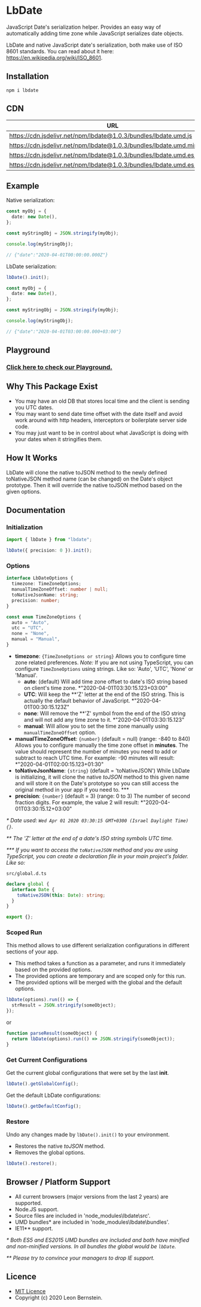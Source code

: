 # LbDate

JavaScript Date's serialization helper. Provides an easy way of automatically adding time zone while JavaScript serializes date objects.

LbDate and native JavaScript date's serialization, both make use of ISO 8601 standards. You can read about it here: <https://en.wikipedia.org/wiki/ISO_8601>.

## Installation

```bach
npm i lbdate
```

## CDN

| URL                                                                       | ES     | Minified |
| ------------------------------------------------------------------------- | ------ | -------- |
| <https://cdn.jsdelivr.net/npm/lbdate@1.0.3/bundles/lbdate.umd.js>         | ES2015 | No       |
| <https://cdn.jsdelivr.net/npm/lbdate@1.0.3/bundles/lbdate.umd.min.js>     | ES2015 | Yes      |
| <https://cdn.jsdelivr.net/npm/lbdate@1.0.3/bundles/lbdate.umd.es5.js>     | ES5    | No       |
| <https://cdn.jsdelivr.net/npm/lbdate@1.0.3/bundles/lbdate.umd.es5.min.js> | ES5    | Yes      |

## Example

Native serialization:

```typescript
const myObj = {
  date: new Date(),
};

const myStringObj = JSON.stringify(myObj);

console.log(myStringObj);

// {"date":"2020-04-01T00:00:00.000Z"}
```

LbDate serialization:

```typescript
lbDate().init();

const myObj = {
  date: new Date(),
};

const myStringObj = JSON.stringify(myObj);

console.log(myStringObj);

// {"date":"2020-04-01T03:00:00.000+03:00"}
```

## Playground

### [Click here to check our Playground.](https://lbdate-dev.web.app/playground/)

## Why This Package Exist

- You may have an old DB that stores local time and the client is sending you UTC dates.
- You may want to send date time offset with the date itself and avoid work around with http headers, interceptors or boilerplate server side code.
- You may just want to be in control about what JavaScript is doing with your dates when it stringifies them.

## How It Works

LbDate will clone the native toJSON method to the newly defined toNativeJSON method name (can be changed) on the Date's object prototype. Then it will override the native toJSON method based on the given options.

## Documentation

### Initialization

```typescript
import { lbDate } from "lbdate";

lbDate({ precision: 0 }).init();
```

### Options

```typescript
interface LbDateOptions {
  timezone: TimeZoneOptions;
  manualTimeZoneOffset: number | null;
  toNativeJsonName: string;
  precision: number;
}

const enum TimeZoneOptions {
  auto = "Auto",
  utc = "UTC",
  none = "None",
  manual = "Manual",
}
```

- **timezone**: `{TimeZoneOptions or string}` Allows you to configure time zone related preferences. _Note:_ If you are not using TypeScript, you can configure `TimeZoneOptions` using strings. Like so: 'Auto', 'UTC', 'None' or 'Manual'.
  - **auto**: (default) Will add time zone offset to date's ISO string based on client's time zone. \*"2020-04-01T03:30:15.123+03:00"
  - **UTC**: Will keep the \*\*'Z' letter at the end of the ISO string. This is actually the default behavior of JavaScript. \*"2020-04-01T00:30:15.123Z"
  - **none**: Will remove the \*\*'Z' symbol from the end of the ISO string and will not add any time zone to it. \*"2020-04-01T03:30:15.123"
  - **manual**: Will allow you to set the time zone manually using `manualTimeZoneOffset` option.
- **manualTimeZoneOffset**: `{number}` (default = null) (range: -840 to 840) Allows you to configure manually the time zone offset in **minutes**. The value should represent the number of minutes you need to add or subtract to reach UTC time. For example: -90 minutes will result: \*"2020-04-01T02:00:15.123+01:30"
- **toNativeJsonName**: `{string}` (default = 'toNativeJSON') While LbDate is initializing, it will clone the native _toJSON_ method to this given name and will store it on the Date's prototype so you can still access the original method in your app if you need to. \*\*\*
- **precision**: `{number}` (default = 3) (range: 0 to 3) The number of second fraction digits. For example, the value 2 will result: \*"2020-04-01T03:30:15.12+03:00"

_\* Date used: `Wed Apr 01 2020 03:30:15 GMT+0300 (Israel Daylight Time) {}`._

_\*\* The 'Z' letter at the end of a date's ISO string symbols UTC time._

_\*\*\* If you want to access the `toNativeJSON` method and you are using TypeScript, you can create a declaration file in your main project's folder. Like so:_

`src/global.d.ts`

```typescript
declare global {
  interface Date {
    toNativeJSON(this: Date): string;
  }
}

export {};
```

### Scoped Run

This method allows to use different serialization configurations in different sections of your app.

- This method takes a function as a parameter, and runs it immediately based on the provided options.
- The provided options are temporary and are scoped only for this run.
- The provided options will be merged with the global and the default options.

```typescript
lbDate(options).run(() => {
  strResult = JSON.stringify(someObject);
});
```

or

```typescript
function parseResult(someObject) {
  return lbDate(options).run(() => JSON.stringify(someObject));
}
```

### Get Current Configurations

Get the current global configurations that were set by the last **init**.

```typescript
lbDate().getGlobalConfig();
```

Get the default LbDate configurations:

```typescript
lbDate().getDefaultConfig();
```

### Restore

Undo any changes made by `lbDate().init()` to your environment.

- Restores the native _toJSON_ method.
- Removes the global options.

```typescript
lbDate().restore();
```

## Browser / Platform Support

- All current browsers (major versions from the last 2 years) are supported.
- Node.JS support.
- Source files are included in 'node_modules\lbdate\src'.
- UMD bundles\* are included in 'node_modules\lbdate\bundles'.
- IE11\*\* support.

_\* Both ES5 and ES2015 UMD bundles are included and both have minified and non-minified versions. In all bundles the global would be `lbDate`._

_\*\* Please try to convince your managers to drop IE support._

## Licence

- [MIT Licence](https://github.com/LbJS/LbDate/blob/master/LICENSE)
- Copyright (c) 2020 Leon Bernstein.

